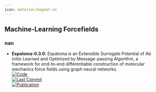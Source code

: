 ```yaml
---
icon: material/magnet-on
---
```



## **Machine-Learning Forcefields**
### **nan**
- **Espaloma-0.3.0**: Espaloma is an Extensible Surrogate Potential of Ab initio Learned and Optimized by Message-passing Algorithm, a framework for end-to-end differentiable construction of molecular mechanics force fields using graph neural networks.  
	[![Code](https://img.shields.io/github/stars/choderalab/espaloma?style=for-the-badge&logo=github)](https://github.com/choderalab/espaloma)  
	[![Last Commit](https://img.shields.io/github/last-commit/choderalab/espaloma?style=for-the-badge&logo=github)](https://github.com/choderalab/espaloma)  
	[![Publication](https://img.shields.io/badge/Publication-Citations:27-blue?style=for-the-badge&logo=bookstack)](https://doi.org/10.1039/D2SC02739A)  
